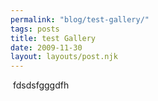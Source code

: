 ```yaml
---
permalink: "blog/test-gallery/"
tags: posts
title: test Gallery
date: 2009-11-30
layout: layouts/post.njk
---
```


&nbsp;fdsdsfgggdfh